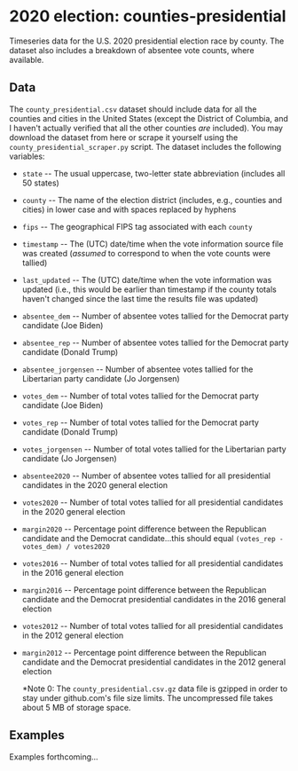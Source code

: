 # 2020 election: counties-presidential

Timeseries data for the U.S. 2020 presidential election race by county.  The dataset also includes a breakdown of absentee vote counts, where available.

## Data

The `county_presidential.csv` dataset should include data for all the counties and cities in the United States (except the District of Columbia, and I haven't actually verified that all the other counties *are* included).  You may download the dataset from here or scrape it yourself using the `county_presidential_scraper.py` script.  The dataset includes the following variables:

* `state`              -- The usual uppercase, two-letter state abbreviation (includes all 50 states)
* `county`             -- The name of the election district (includes, e.g., counties and cities) in lower case and with spaces replaced by hyphens
* `fips`               -- The geographical FIPS tag associated with each `county`
* `timestamp`          -- The (UTC) date/time when the vote information source file was created (*assumed* to correspond to when the vote counts were tallied)
* `last_updated`       -- The (UTC) date/time when the vote information was updated (i.e., this would be earlier than timestamp if the county totals haven't changed since the last time the results file was updated)
* `absentee_dem`       -- Number of absentee votes tallied for the Democrat party candidate (Joe Biden) 
* `absentee_rep`       -- Number of absentee votes tallied for the Democrat party candidate (Donald Trump) 
* `absentee_jorgensen` -- Number of absentee votes tallied for the Libertarian party candidate (Jo Jorgensen) 
* `votes_dem`          -- Number of total votes tallied for the Democrat party candidate (Joe Biden) 
* `votes_rep`          -- Number of total votes tallied for the Democrat party candidate (Donald Trump) 
* `votes_jorgensen`    -- Number of total votes tallied for the Libertarian party candidate (Jo Jorgensen) 
* `absentee2020`       -- Number of absentee votes tallied for all presidential candidates in the 2020 general election
* `votes2020`          -- Number of total votes tallied for all presidential candidates in the 2020 general election
* `margin2020`         -- Percentage point difference between the Republican candidate and the Democrat candidate...this should equal `(votes_rep - votes_dem) / votes2020`
* `votes2016`          -- Number of total votes tallied for all presidential candidates in the 2016 general election 
* `margin2016`         -- Percentage point difference between the Republican candidate and the Democrat presidential candidates in the 2016 general election
* `votes2012`          -- Number of total votes tallied for all presidential candidates in the 2012 general election 
* `margin2012`         -- Percentage point difference between the Republican candidate and the Democrat presidential candidates in the 2012 general election

   *Note 0: The `county_presidential.csv.gz` data file is gzipped in order to stay under github.com's file size limits. The uncompressed file takes about 5 MB of storage space.

## Examples

Examples forthcoming...

